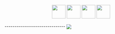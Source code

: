 <p align=center>
<img src="https://github.com/ImanMontajabi/ImanMontajabi/assets/52942515/7e1d8fc0-2ceb-4fb0-9c4b-b728b777b401" height=45>
<img src="https://github.com/ImanMontajabi/ImanMontajabi/assets/52942515/bededbca-725f-4bf7-9749-1a07d887ca07" height=45>
<img src="https://github.com/ImanMontajabi/ImanMontajabi/assets/52942515/132e6283-a321-4710-9032-6c4d37afe72a" height=45>
<img src="https://github.com/ImanMontajabi/ImanMontajabi/assets/52942515/16a9db45-a8eb-4ae3-aec2-335c288cbc0d" height=45>
</p>
-------------------------------

<img align="center" src="https://github.com/ImanMontajabi/ImanMontajabi/assets/52942515/2cabaa39-f627-4589-a873-ca9efb8dbcc3">
